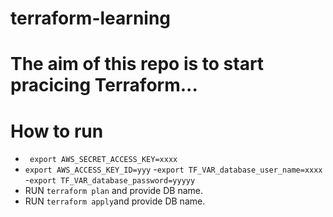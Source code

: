 # terraform-learning
# The aim of this repo is to start pracicing Terraform...
# How to run
 - ``` export AWS_SECRET_ACCESS_KEY=xxxx```
 - ```export AWS_ACCESS_KEY_ID=yyy```
 -```export TF_VAR_database_user_name=xxxx```
 -```export TF_VAR_database_password=yyyyy```
 - RUN ```terraform plan``` and provide DB name.
 - RUN ```terraform apply```and provide DB name.
